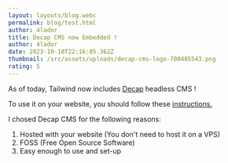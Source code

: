 ```yaml
---
layout: layouts/blog.webc
permalink: blog/test.html
author: 4lador
title: Decap CMS now Embedded !
author: 4lador
date: 2023-10-10T22:16:05.362Z
thumbnail: /src/assets/uploads/decap-cms-logo-700485543.png
rating: 5
---
```

As of today, Tailwind now includes [Decap](https://decapcms.org/) headless CMS !

To use it on your website, you should follow these [instructions.](https://decapcms.org/docs/add-to-your-site/#authentication)

[](https://decapcms.org/docs/add-to-your-site/#authentication)I chosed Decap CMS for the following reasons: 

1. Hosted with your website (You don't need to host it on a VPS)
2. FOSS (Free Open Source Software)
3. Easy enough to use and set-up[](https://decapcms.org/docs/add-to-your-site/#authentication)[](https://decapcms.org/docs/add-to-your-site/#authentication)